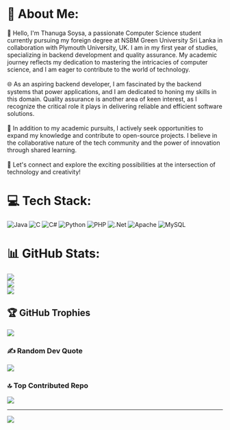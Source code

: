 # 💫 About Me:
👋 Hello, I'm Thanuga Soysa, a passionate Computer Science student currently pursuing my foreign degree at NSBM Green University Sri Lanka in collaboration with Plymouth University, UK. I am in my first year of studies, specializing in backend development and quality assurance. My academic journey reflects my dedication to mastering the intricacies of computer science, and I am eager to contribute to the world of technology.<br><br>🌐 As an aspiring backend developer, I am fascinated by the backend systems that power applications, and I am dedicated to honing my skills in this domain. Quality assurance is another area of keen interest, as I recognize the critical role it plays in delivering reliable and efficient software solutions.<br><br>🚀 In addition to my academic pursuits, I actively seek opportunities to expand my knowledge and contribute to open-source projects. I believe in the collaborative nature of the tech community and the power of innovation through shared learning.<br><br>🌟 Let's connect and explore the exciting possibilities at the intersection of technology and creativity!


# 💻 Tech Stack:
![Java](https://img.shields.io/badge/java-%23ED8B00.svg?style=for-the-badge&logo=openjdk&logoColor=white) ![C](https://img.shields.io/badge/c-%2300599C.svg?style=for-the-badge&logo=c&logoColor=white) ![C#](https://img.shields.io/badge/c%23-%23239120.svg?style=for-the-badge&logo=csharp&logoColor=white) ![Python](https://img.shields.io/badge/python-3670A0?style=for-the-badge&logo=python&logoColor=ffdd54) ![PHP](https://img.shields.io/badge/php-%23777BB4.svg?style=for-the-badge&logo=php&logoColor=white) ![.Net](https://img.shields.io/badge/.NET-5C2D91?style=for-the-badge&logo=.net&logoColor=white) ![Apache](https://img.shields.io/badge/apache-%23D42029.svg?style=for-the-badge&logo=apache&logoColor=white) ![MySQL](https://img.shields.io/badge/mysql-%2300000f.svg?style=for-the-badge&logo=mysql&logoColor=white)
# 📊 GitHub Stats:
![](https://github-readme-stats.vercel.app/api?username=wtgsoysa&theme=dark&hide_border=false&include_all_commits=false&count_private=false)<br/>
![](https://github-readme-streak-stats.herokuapp.com/?user=wtgsoysa&theme=dark&hide_border=false)<br/>
![](https://github-readme-stats.vercel.app/api/top-langs/?username=wtgsoysa&theme=dark&hide_border=false&include_all_commits=false&count_private=false&layout=compact)

## 🏆 GitHub Trophies
![](https://github-profile-trophy.vercel.app/?username=wtgsoysa&theme=radical&no-frame=false&no-bg=true&margin-w=4)

### ✍️ Random Dev Quote
![](https://quotes-github-readme.vercel.app/api?type=horizontal&theme=radical)

### 🔝 Top Contributed Repo
![](https://github-contributor-stats.vercel.app/api?username=wtgsoysa&limit=5&theme=dark&combine_all_yearly_contributions=true)

---
[![](https://visitcount.itsvg.in/api?id=wtgsoysa&icon=0&color=0)](https://visitcount.itsvg.in)

<!-- Proudly created with GPRM ( https://gprm.itsvg.in ) -->
